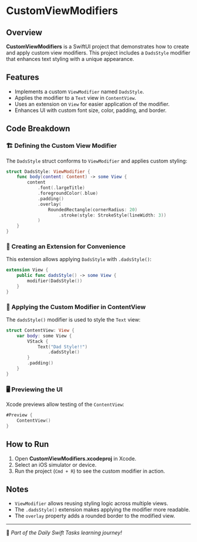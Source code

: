 # CustomViewModifiers

## Overview
**CustomViewModifiers** is a SwiftUI project that demonstrates how to create and apply custom view modifiers. This project includes a `DadsStyle` modifier that enhances text styling with a unique appearance.

## Features
- Implements a custom `ViewModifier` named `DadsStyle`.
- Applies the modifier to a `Text` view in `ContentView`.
- Uses an extension on `View` for easier application of the modifier.
- Enhances UI with custom font size, color, padding, and border.

## Code Breakdown

### 🏗️ Defining the Custom View Modifier
The `DadsStyle` struct conforms to `ViewModifier` and applies custom styling:

```swift
struct DadsStyle: ViewModifier {
    func body(content: Content) -> some View {
        content
            .font(.largeTitle)
            .foregroundColor(.blue)
            .padding()
            .overlay(
                RoundedRectangle(cornerRadius: 20)
                    .stroke(style: StrokeStyle(lineWidth: 3))
            )
    }
}
```

### 🔄 Creating an Extension for Convenience
This extension allows applying `DadsStyle` with `.dadsStyle()`:

```swift
extension View {
    public func dadsStyle() -> some View {
        modifier(DadsStyle())
    }
}
```

### 🚀 Applying the Custom Modifier in ContentView
The `dadsStyle()` modifier is used to style the `Text` view:

```swift
struct ContentView: View {
    var body: some View {
        VStack {
            Text("Dad Style!!")
                .dadsStyle()
        }
        .padding()
    }
}
```

### 🖥️ Previewing the UI
Xcode previews allow testing of the `ContentView`:

```swift
#Preview {
    ContentView()
}
```

## How to Run
1. Open **CustomViewModifiers.xcodeproj** in Xcode.
2. Select an iOS simulator or device.
3. Run the project (`Cmd + R`) to see the custom modifier in action.

## Notes
- `ViewModifier` allows reusing styling logic across multiple views.
- The `.dadsStyle()` extension makes applying the modifier more readable.
- The `overlay` property adds a rounded border to the modified view.

---
🚀 *Part of the Daily Swift Tasks learning journey!*
